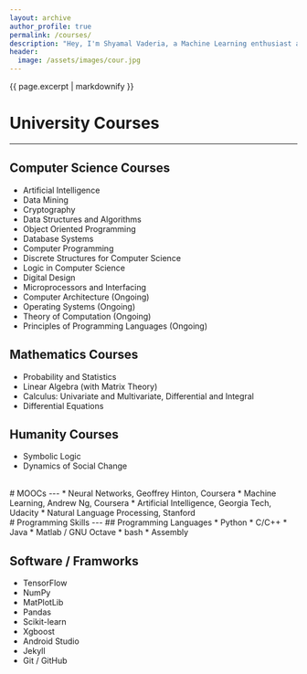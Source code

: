 ```yaml
---
layout: archive
author_profile: true
permalink: /courses/
description: "Hey, I'm Shyamal Vaderia, a Machine Learning enthusiast and Python lover, pursuing B.E.(Hons) in Computer Science from BITS Pilani, Pilani Campus, India."
header:
  image: /assets/images/cour.jpg
---
```

{{ page.excerpt | markdownify }}
# University Courses
---
## Computer Science Courses
* Artificial Intelligence
* Data Mining
* Cryptography
* Data Structures and Algorithms
* Object Oriented Programming
* Database Systems
* Computer Programming
* Discrete Structures for Computer Science
* Logic in Computer Science
* Digital Design
* Microprocessors and Interfacing
* Computer Architecture (Ongoing)
* Operating Systems (Ongoing)
* Theory of Computation (Ongoing)
* Principles of Programming Languages (Ongoing)

## Mathematics Courses
* Probability and Statistics
* Linear Algebra (with Matrix Theory)
* Calculus: Univariate and Multivariate, Differential and Integral
* Differential Equations

## Humanity Courses
* Symbolic Logic
* Dynamics of Social Change

<br>
# MOOCs
---
* Neural Networks, Geoffrey Hinton, Coursera
* Machine Learning, Andrew Ng, Coursera
* Artificial Intelligence, Georgia Tech, Udacity
* Natural Language Processing, Stanford

<br>
# Programming Skills
---
## Programming Languages
* Python
* C/C++
* Java
* Matlab / GNU Octave
* bash
* Assembly 

## Software / Framworks
* TensorFlow 
* NumPy
* MatPlotLib
* Pandas
* Scikit-learn
* Xgboost
* Android Studio
* Jekyll 
* Git / GitHub